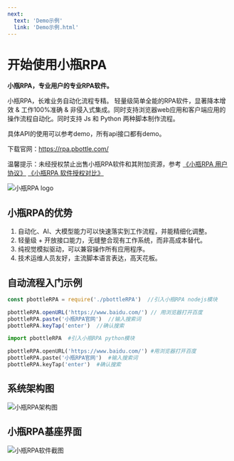 ```yaml
---
next:
  text: 'Demo示例'
  link: 'Demo示例.html'
---
```



# 开始使用小瓶RPA

**小瓶RPA，专业用户的专业RPA软件。**

小瓶RPA，长难业务自动化流程专精。 轻量级简单全能的RPA软件，显著降本增效 & 工作100%准确 & 非侵入式集成。同时支持浏览器web应用和客户端应用的操作流程自动化。同时支持 Js 和 Python 两种脚本制作流程。

具体API的使用可以参考demo，所有api接口都有demo。

下载官网：https://rpa.pbottle.com/


温馨提示：未经授权禁止出售小瓶RPA软件和其附加资源，参考
[《小瓶RPA 用户协议》](https://rpa.pbottle.com/a-13944.html)  [《小瓶RPA 软件授权对比》](https://rpa.pbottle.com/License.php)


![小瓶RPA logo](https://rpa.pbottle.com/TP/img/logo_rpa.png)



## 小瓶RPA的优势

1. 自动化、AI、大模型能力可以快速落实到工作流程，并能精细化调整。
2. 轻量级 + 开放接口能力，无缝整合现有工作系统，而非高成本替代。
3. 纯视觉模拟驱动，可以兼容操作所有应用程序。
4. 技术运维人员友好，主流脚本语言表达，高天花板。



## 自动流程入门示例

```javascript
const pbottleRPA = require('./pbottleRPA')  //引入小瓶RPA nodejs模块

pbottleRPA.openURL('https://www.baidu.com/') // 用浏览器打开百度
pbottleRPA.paste('小瓶RPA官网')  //输入搜索词
pbottleRPA.keyTap('enter')  //确认搜索
```


```python
import pbottleRPA  #引入小瓶RPA python模块

pbottleRPA.openURL('https://www.baidu.com/') #用浏览器打开百度
pbottleRPA.paste('小瓶RPA官网')  #输入搜索词
pbottleRPA.keyTap('enter')  #确认搜索

```


## 系统架构图

![小瓶RPA架构图](https://www.pbottle.com/TP/img/rpa.png)

## 小瓶RPA基座界面

![小瓶RPA软件截图](https://www.pbottle.com/static/upload/20250121/17374409604618.png)